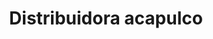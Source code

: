 ---
title: "Distribuidora acapulco"
url: /puerto-la-cruz/distribuidora-acapulco/
shop: Lebensmittel
---